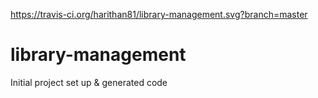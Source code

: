https://travis-ci.org/harithan81/library-management.svg?branch=master
# library-management
Initial project set up &amp; generated code
